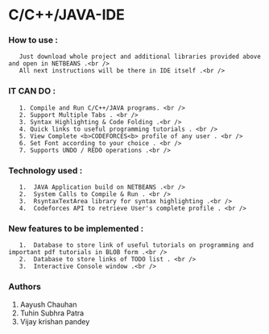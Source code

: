 # C/C++/JAVA-IDE

### How to use : <br />
       Just download whole project and additional libraries provided above and open in NETBEANS .<br />
       All next instructions will be there in IDE itself .<br />
###  IT CAN DO : <br />  
       1. Compile and Run C/C++/JAVA programs. <br />
       2. Support Multiple Tabs . <br />
       3. Syntax Highlighting & Code Folding .<br />
       4. Quick links to useful programming tutorials . <br />
       5. View Complete <b>CODEFORCES<b> profile of any user . <br />
       6. Set Font according to your choice . <br />
       7. Supports UNDO / REDO operations .<br />

###   Technology used :
       1.  JAVA Application build on NETBEANS .<br />
       2.  System Calls to Compile & Run . <br />
       3.  RsyntaxTextArea library for syntax highlighting .<br />
       4.  Codeforces API to retrieve User's complete profile . <br />

### New features to be implemented :<br />
       1.  Database to store link of useful tutorials on programming and important pdf tutorials in BLOB form .<br />
       2.  Database to store links of TODO list . <br />
       3.  Interactive Console window .<br />
       
### Authors
  1. Aayush Chauhan
  2. Tuhin Subhra Patra
  3. Vijay krishan pandey
